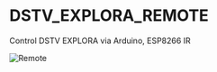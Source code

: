 # DSTV_EXPLORA_REMOTE
Control DSTV EXPLORA via Arduino, ESP8266 IR


![Remote](DSTV_EXPLORA_REMOTE/dstv_node_red.PNG)
